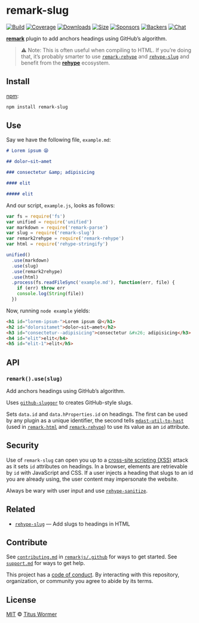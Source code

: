 # remark-slug

[![Build][build-badge]][build]
[![Coverage][coverage-badge]][coverage]
[![Downloads][downloads-badge]][downloads]
[![Size][size-badge]][size]
[![Sponsors][sponsors-badge]][collective]
[![Backers][backers-badge]][collective]
[![Chat][chat-badge]][chat]

[**remark**][remark] plugin to add anchors headings using GitHub’s algorithm.

> ⚠️ Note: This is often useful when compiling to HTML.
> If you’re doing that, it’s probably smarter to use
> [`remark-rehype`][remark-rehype] and [`rehype-slug`][rehype-slug] and benefit
> from the [**rehype**][rehype] ecosystem.

## Install

[npm][]:

```sh
npm install remark-slug
```

## Use

Say we have the following file, `example.md`:

```markdown
# Lorem ipsum 😪

## dolor—sit—amet

### consectetur &amp; adipisicing

#### elit

##### elit
```

And our script, `example.js`, looks as follows:

```js
var fs = require('fs')
var unified = require('unified')
var markdown = require('remark-parse')
var slug = require('remark-slug')
var remark2rehype = require('remark-rehype')
var html = require('rehype-stringify')

unified()
  .use(markdown)
  .use(slug)
  .use(remark2rehype)
  .use(html)
  .process(fs.readFileSync('example.md'), function(err, file) {
    if (err) throw err
    console.log(String(file))
  })
```

Now, running `node example` yields:

```html
<h1 id="lorem-ipsum-">Lorem ipsum 😪</h1>
<h2 id="dolorsitamet">dolor—sit—amet</h2>
<h3 id="consectetur--adipisicing">consectetur &#x26; adipisicing</h3>
<h4 id="elit">elit</h4>
<h5 id="elit-1">elit</h5>
```

## API

### `remark().use(slug)`

Add anchors headings using GitHub’s algorithm.

Uses [`github-slugger`][ghslug] to creates GitHub-style slugs.

Sets `data.id` and `data.hProperties.id` on headings.
The first can be used by any plugin as a unique identifier, the second tells
[`mdast-util-to-hast`][to-hast] (used in [`remark-html`][remark-html] and
[`remark-rehype`][remark-rehype]) to use its value as an `id` attribute.

## Security

Use of `remark-slug` can open you up to a [cross-site scripting (XSS)][xss]
attack as it sets `id` attributes on headings.
In a browser, elements are retrievable by `id` with JavaScript and CSS.
If a user injects a heading that slugs to an id you are already using,
the user content may impersonate the website.

Always be wary with user input and use [`rehype-sanitize`][sanitize].

## Related

*   [`rehype-slug`][rehype-slug] — Add slugs to headings in HTML

## Contribute

See [`contributing.md`][contributing] in [`remarkjs/.github`][health] for ways
to get started.
See [`support.md`][support] for ways to get help.

This project has a [code of conduct][coc].
By interacting with this repository, organization, or community you agree to
abide by its terms.

## License

[MIT][license] © [Titus Wormer][author]

<!-- Definitions -->

[build-badge]: https://img.shields.io/travis/remarkjs/remark-slug/main.svg

[build]: https://travis-ci.org/remarkjs/remark-slug

[coverage-badge]: https://img.shields.io/codecov/c/github/remarkjs/remark-slug.svg

[coverage]: https://codecov.io/github/remarkjs/remark-slug

[downloads-badge]: https://img.shields.io/npm/dm/remark-slug.svg

[downloads]: https://www.npmjs.com/package/remark-slug

[size-badge]: https://img.shields.io/bundlephobia/minzip/remark-slug.svg

[size]: https://bundlephobia.com/result?p=remark-slug

[sponsors-badge]: https://opencollective.com/unified/sponsors/badge.svg

[backers-badge]: https://opencollective.com/unified/backers/badge.svg

[collective]: https://opencollective.com/unified

[chat-badge]: https://img.shields.io/badge/chat-spectrum-7b16ff.svg

[chat]: https://spectrum.chat/unified/remark

[npm]: https://docs.npmjs.com/cli/install

[health]: https://github.com/remarkjs/.github

[contributing]: https://github.com/remarkjs/.github/blob/HEAD/contributing.md

[support]: https://github.com/remarkjs/.github/blob/HEAD/support.md

[coc]: https://github.com/remarkjs/.github/blob/HEAD/code-of-conduct.md

[license]: license

[author]: https://wooorm.com

[remark]: https://github.com/remarkjs/remark

[ghslug]: https://github.com/Flet/github-slugger

[to-hast]: https://github.com/syntax-tree/mdast-util-to-hast

[rehype-slug]: https://github.com/rehypejs/rehype-slug

[remark-html]: https://github.com/remarkjs/remark-html

[remark-rehype]: https://github.com/remarkjs/remark-rehype

[rehype]: https://github.com/rehypejs/rehype

[xss]: https://en.wikipedia.org/wiki/Cross-site_scripting

[sanitize]: https://github.com/rehypejs/rehype-sanitize
